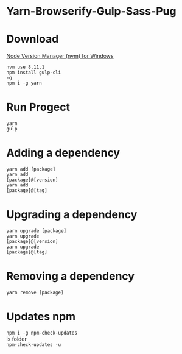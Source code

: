 # Yarn-Browserify-Gulp-Sass-Pug


# Download
<a href="https://github.com/coreybutler/nvm-windows/releases">Node Version Manager (nvm) for Windows</a>

<code>nvm use 8.11.1</code><br/>
<code>npm install gulp-cli -g</code><br/>
<code>npm i -g yarn</code>

# Run Progect
 
 <code>yarn</code><br/>
  <code>gulp</code><br/>
 

# Adding a dependency

<code>yarn add [package]</code><br/>
<code>yarn add [package]@[version]</code><br/>
<code>yarn add [package]@[tag]</code>

# Upgrading a dependency

<code>yarn upgrade [package]</code><br/>
<code>yarn upgrade [package]@[version]</code><br/>
<code>yarn upgrade [package]@[tag]</code>

# Removing a dependency

<code>yarn remove [package]</code>

#  Updates npm

<code>npm i -g npm-check-updates</code><br/>
is folder<br/>
<code>npm-check-updates -u</code><br/>
